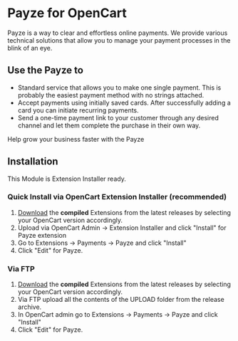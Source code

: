 # Payze for OpenCart

Payze is a way to clear and effortless online payments. We provide various technical solutions that allow you to manage your payment processes in the blink of an eye. 

## Use the Payze to
- Standard service that allows you to make one single payment. This is probably the easiest payment method with no strings attached.
- Accept payments using initially saved cards. After successfully adding a card you can initiate recurring payments.
- Send a one-time payment link to your customer through any desired channel and let them complete the purchase in their own way.

Help grow your business faster with the Payze

## Installation
This Module is Extension Installer ready.

### Quick Install via OpenCart Extension Installer (recommended)
1. [Download](https://github.com/Dreamvention/payze/releases) the **compiled** Extensions from the latest releases by selecting your OpenCart version accordingly.
2. Upload via OpenCart Admin -> Extension Installer and click "Install" for Payze extension
3. Go to Extensions -> Payments -> Payze and click "Install"
4. Click "Edit" for Payze.

### Via FTP
1. [Download](https://github.com/Dreamvention/payze/releases) the **compiled** Extensions from the latest releases by selecting your OpenCart version accordingly.
2. Via FTP upload all the contents of the UPLOAD folder from the release archive.
3. In OpenCart admin go to Extensions -> Payments -> Payze and click "Install"
4. Click "Edit" for Payze.